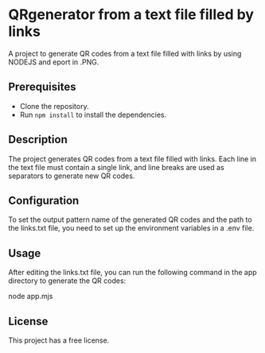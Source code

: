 # QRgenerator from a text file filled by links
A project to generate QR codes from a text file filled with links by using NODEJS and eport in .PNG.

## Prerequisites
- Clone the repository.
- Run `npm install` to install the dependencies.

## Description
The project generates QR codes from a text file filled with links. Each line in the text file must contain a single link, and line breaks are used as separators to generate new QR codes.

## Configuration
To set the output pattern name of the generated QR codes and the path to the links.txt file, you need to set up the environment variables in a .env file.

## Usage
After editing the links.txt file, you can run the following command in the app directory to generate the QR codes:

node app.mjs


## License
This project has a free license.
